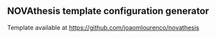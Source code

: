 ## NOVAthesis template configuration generator

<!--
The NOVAthesis configuration generator was designed with the intention of being an alternative to configure the document preferences of the NOVAthesis LaTeX template, offering extra accessibility for the average user.
-->

Template available at https://github.com/joaomlourenco/novathesis
